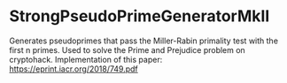 # StrongPseudoPrimeGeneratorMkII
Generates pseudoprimes that pass the Miller-Rabin primality test with the first n primes. Used to solve the Prime and Prejudice problem on cryptohack. Implementation of this paper: https://eprint.iacr.org/2018/749.pdf 
